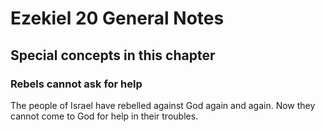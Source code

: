 # Ezekiel 20 General Notes
## Special concepts in this chapter

### Rebels cannot ask for help

The people of Israel have rebelled against God again and again. Now they cannot come to God for help in their troubles.